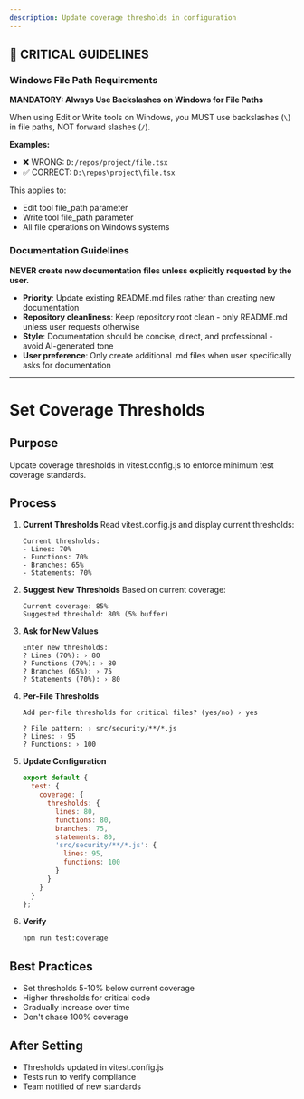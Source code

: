 ```yaml
---
description: Update coverage thresholds in configuration
---
```


## 🚨 CRITICAL GUIDELINES

### Windows File Path Requirements

**MANDATORY: Always Use Backslashes on Windows for File Paths**

When using Edit or Write tools on Windows, you MUST use backslashes (`\`) in file paths, NOT forward slashes (`/`).

**Examples:**
- ❌ WRONG: `D:/repos/project/file.tsx`
- ✅ CORRECT: `D:\repos\project\file.tsx`

This applies to:
- Edit tool file_path parameter
- Write tool file_path parameter
- All file operations on Windows systems


### Documentation Guidelines

**NEVER create new documentation files unless explicitly requested by the user.**

- **Priority**: Update existing README.md files rather than creating new documentation
- **Repository cleanliness**: Keep repository root clean - only README.md unless user requests otherwise
- **Style**: Documentation should be concise, direct, and professional - avoid AI-generated tone
- **User preference**: Only create additional .md files when user specifically asks for documentation


---

# Set Coverage Thresholds

## Purpose
Update coverage thresholds in vitest.config.js to enforce minimum test coverage standards.

## Process

1. **Current Thresholds**
   Read vitest.config.js and display current thresholds:
   ```
   Current thresholds:
   - Lines: 70%
   - Functions: 70%
   - Branches: 65%
   - Statements: 70%
   ```

2. **Suggest New Thresholds**
   Based on current coverage:
   ```
   Current coverage: 85%
   Suggested threshold: 80% (5% buffer)
   ```

3. **Ask for New Values**
   ```
   Enter new thresholds:
   ? Lines (70%): › 80
   ? Functions (70%): › 80
   ? Branches (65%): › 75
   ? Statements (70%): › 80
   ```

4. **Per-File Thresholds**
   ```
   Add per-file thresholds for critical files? (yes/no) › yes

   ? File pattern: › src/security/**/*.js
   ? Lines: › 95
   ? Functions: › 100
   ```

5. **Update Configuration**
   ```javascript
   export default {
     test: {
       coverage: {
         thresholds: {
           lines: 80,
           functions: 80,
           branches: 75,
           statements: 80,
           'src/security/**/*.js': {
             lines: 95,
             functions: 100
           }
         }
       }
     }
   };
   ```

6. **Verify**
   ```bash
   npm run test:coverage
   ```

## Best Practices

- Set thresholds 5-10% below current coverage
- Higher thresholds for critical code
- Gradually increase over time
- Don't chase 100% coverage

## After Setting

- Thresholds updated in vitest.config.js
- Tests run to verify compliance
- Team notified of new standards

